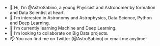 - 👋 Hi, I’m @AstroSabino, a young Physicist and Astronomer by formation and Data Scientist at heart.
- 👀 I’m interested in Astronomy and Astrophysics, Data Science, Python and Deep Learning.
- 🌱 I’m currently learning Machine and Deep Learning.
- 💞️ I’m looking to collaborate on Big Data projects.
- 📫 You can find me on Twitter (@AstroSabino) or email me anytime!

<!---
AstroThay/AstroThay is a ✨ special ✨ repository because its `README.md` (this file) appears on your GitHub profile.
You can click the Preview link to take a look at your changes.
--->
